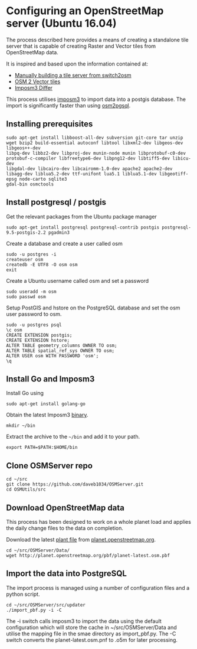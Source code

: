 # Configuring an OpenStreetMap server (Ubuntu 16.04)

The process described here provides a means of creating a standalone tile server that is capable of creating
Raster and Vector tiles from OpenStreetMap data.

It is inspired and based upon the information contained at:

* [Manually building a tile server from switch2osm](https://switch2osm.org/serving-tiles/manually-building-a-tile-server-14-04/)
* [OSM 2 Vector tiles](http://osm2vectortiles.org/)
* [Imposm3 Differ](https://github.com/lyrk/imposm3-differ)

This process utilises [imposm3](https://github.com/omniscale/imposm3) to import data into a postgis database.
The import is significantly faster than using [osm2pgsql](https://github.com/openstreetmap/osm2pgsql).

## Installing prerequisites

```
sudo apt-get install libboost-all-dev subversion git-core tar unzip wget bzip2 build-essential autoconf libtool libxml2-dev libgeos-dev libgeos++-dev 
libpq-dev libbz2-dev libproj-dev munin-node munin libprotobuf-c0-dev protobuf-c-compiler libfreetype6-dev libpng12-dev libtiff5-dev libicu-dev 
libgdal-dev libcairo-dev libcairomm-1.0-dev apache2 apache2-dev libagg-dev liblua5.2-dev ttf-unifont lua5.1 liblua5.1-dev libgeotiff-epsg node-carto sqlite3
gdal-bin osmctools
```

## Install postgresql / postgis

Get the relevant packages from the Ubuntu package manager
```
sudo apt-get install postgresql postgresql-contrib postgis postgresql-9.5-postgis-2.2 pgadmin3
```
Create a database and create a user called osm
```
sudo -u postgres -i
createuser osm
createdb -E UTF8 -O osm osm
exit
```
Create a Ubuntu username called osm and set a password
```
sudo useradd -m osm
sudo passwd osm
```
Setup PostGIS and hstore on the PostgreSQL database and set the osm user password to osm.
```
sudo -u postgres psql
\c osm
CREATE EXTENSION postgis;
CREATE EXTENSION hstore;
ALTER TABLE geometry_columns OWNER TO osm;
ALTER TABLE spatial_ref_sys OWNER TO osm;
ALTER USER osm WITH PASSWORD 'osm';
\q
```

## Install Go and Imposm3
Install Go using
```
sudo apt-get install golang-go
```
Obtain the latest Imposm3 [binary](https://imposm.org/static/rel/).
```
mkdir ~/bin
```
Extract the archive to the `~/bin` and add it to your path.
```
export PATH=$PATH:$HOME/bin
```

## Clone OSMServer repo
```
cd ~/src
git clone https://github.com/daveb1034/OSMServer.git
cd OSMUtils/src
```

## Download OpenStreetMap data

This process has been designed to work on a whole planet load and applies the daily change files to the data on completion.

Download the latest [plant file](http://planet.openstreetmap.org/pbf/planet-latest.osm.pbf) from [planet.openstreetmap.org](http://planet.openstreetmap.org/).

```
cd ~/src/OSMServer/Data/
wget http://planet.openstreetmap.org/pbf/planet-latest.osm.pbf
```

## Import the data into PostgreSQL

The import process is managed using a number of configuration files and a python script.
```
cd ~/src/OSMServer/src/updater
./import_pbf.py -i -C
```
The -i switch calls imposm3 to import the data using the default configuration which will store the cache in ~/src/OSMServer/Data and utilise the mapping file in the smae directory as import_pbf.py.
The -C switch converts the planet-latest.osm.pnf to .o5m for later processing.